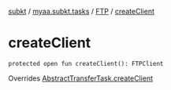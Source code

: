 [subkt](../../index.md) / [myaa.subkt.tasks](../index.md) / [FTP](index.md) / [createClient](./create-client.md)

# createClient

`protected open fun createClient(): FTPClient`

Overrides [AbstractTransferTask.createClient](../-abstract-transfer-task/create-client.md)


